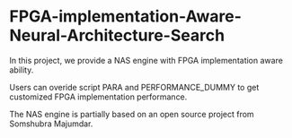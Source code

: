 # FPGA-implementation-Aware-Neural-Architecture-Search

In this project, we provide a NAS engine with FPGA implementation aware ability.

Users can overide script PARA and PERFORMANCE_DUMMY to get customized FPGA implementation performance.

The NAS engine is partially based on an open source project from Somshubra Majumdar.
